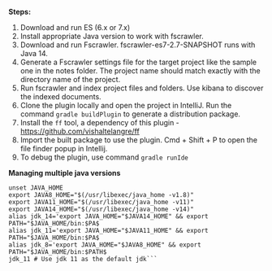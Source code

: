 **Steps:**
1. Download and run ES (6.x or 7.x)
2. Install appropriate Java version to work with fscrawler.   
3. Download and run Fscrawler. fscrawler-es7-2.7-SNAPSHOT runs with Java 14.
4. Generate a Fscrawler settings file for the target project like the sample one in the notes folder. The project name should match exactly with the directory name of the project.
5. Run fscrawler and index project files and folders. Use kibana to discover the indexed documents.
6. Clone the plugin locally and open the project in IntelliJ. Run the command ````gradle buildPlugin```` to generate a distribution package.
7. Install the ```ff``` tool, a dependency of this plugin - https://github.com/vishaltelangre/ff
8. Import the built package to use the plugin. Cmd + Shift + P to open the file finder popup in Intellij.
9. To debug the plugin, use command ```gradle runIde```

**Managing multiple java versions**
```# JDK
unset JAVA_HOME
export JAVA8_HOME="$(/usr/libexec/java_home -v1.8)"
export JAVA11_HOME="$(/usr/libexec/java_home -v11)"
export JAVA14_HOME="$(/usr/libexec/java_home -v14)"
alias jdk_14='export JAVA_HOME="$JAVA14_HOME" && export PATH="$JAVA_HOME/bin:$PA$
alias jdk_11='export JAVA_HOME="$JAVA11_HOME" && export PATH="$JAVA_HOME/bin:$PA$
alias jdk_8='export JAVA_HOME="$JAVA8_HOME" && export PATH="$JAVA_HOME/bin:$PATH$
jdk_11 # Use jdk 11 as the default jdk```